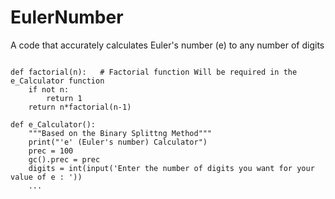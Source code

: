 # EulerNumber
A code that accurately calculates Euler's number (e) to any number of digits

<pre><code class="python">
def factorial(n):   # Factorial function Will be required in the e_Calculator function
    if not n:
        return 1
    return n*factorial(n-1)

def e_Calculator():
    """Based on the Binary Splittng Method"""
    print("'e' (Euler's number) Calculator")
    prec = 100
    gc().prec = prec
    digits = int(input('Enter the number of digits you want for your value of e : '))
    ...
</pre></code>
